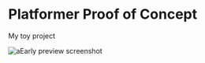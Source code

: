 Platformer Proof of Concept
======

My toy project

![aEarly preview screenshot](https://github.com/bramdemoor/MonoGame-PlatformerPOC/meta/screen.png "Early preview screenshot")